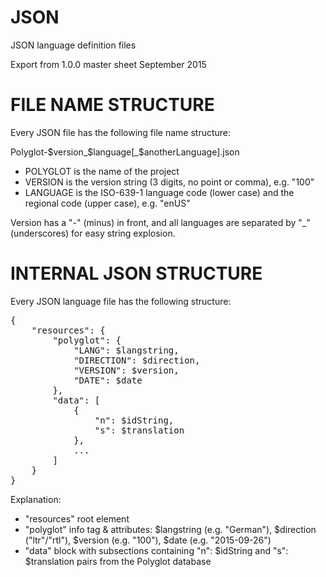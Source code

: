 # JSON
JSON language definition files

Export from 1.0.0 master sheet September 2015

# FILE NAME STRUCTURE
Every JSON file has the following file name structure:

Polyglot-$version_$language[_$anotherLanguage].json

- POLYGLOT is the name of the project
- VERSION is the version string (3 digits, no point or comma), e.g. "100"
- LANGUAGE is the ISO-639-1 language code (lower case) and the regional code (upper case), e.g. "enUS"

Version has a "-" (minus) in front, and all languages are separated by "_" (underscores) for easy string explosion.

# INTERNAL JSON STRUCTURE
Every JSON language file has the following structure:

<pre>{
    "resources": {
        "polyglot": {
            "LANG": $langstring,
            "DIRECTION": $direction,
            "VERSION": $version,
            "DATE": $date
        },
        "data": [
            {
                "n": $idString,
                "s": $translation
            },
            ...
        ]
    }
}</pre>

Explanation:
- "resources" root element
- "polyglot" info tag & attributes: $langstring (e.g. "German"), $direction ("ltr"/"rtl"), $version (e.g. "100"), $date (e.g. "2015-09-26")
- "data" block with subsections containing "n": $idString and "s": $translation pairs from the Polyglot database
